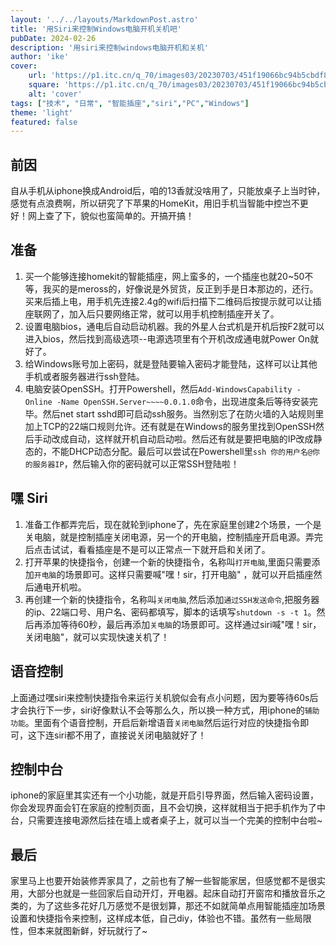 ```yaml
---
layout: '../../layouts/MarkdownPost.astro'
title: '用Siri来控制Windows电脑开机关机吧'
pubDate: 2024-02-26
description: '用siri来控制windows电脑开机和关机'
author: 'ike'
cover:
    url: 'https://p1.itc.cn/q_70/images03/20230703/451f19066bc94b5cbdf88f5380b2310f.jpeg'
    square: 'https://p1.itc.cn/q_70/images03/20230703/451f19066bc94b5cbdf88f5380b2310f.jpeg'
    alt: 'cover'
tags: ["技术", "日常", "智能插座","siri","PC","Windows"]
theme: 'light'
featured: false
---
```


## 前因
自从手机从iphone换成Android后，咱的13香就没啥用了，只能放桌子上当时钟，感觉有点浪费啊，所以研究了下苹果的HomeKit，用旧手机当智能中控岂不更好！网上查了下，貌似也蛮简单的。开搞开搞！

## 准备
1. 买一个能够连接homekit的智能插座，网上蛮多的，一个插座也就20~50不等，我买的是meross的，好像说是外贸货，反正到手是日本那边的，还行。买来后插上电，用手机先连接2.4g的wifi后扫描下二维码后按提示就可以让插座联网了，加入后只要网络正常，就可以用手机控制插座开关了。  
2. 设置电脑bios，通电后自动启动机器。我的外星人台式机是开机后按F2就可以进入bios，然后找到高级选项--电源选项里有个开机改成通电就Power On就好了。  
3. 给Windows账号加上密码，就是登陆要输入密码才能登陆，这样可以让其他手机或者服务器进行ssh登陆。  
4. 电脑安装OpenSSH。打开Powershell，然后``Add-WindowsCapability -Online -Name OpenSSH.Server~~~~0.0.1.0``命令，出现进度条后等待安装完毕。然后net start sshd即可启动ssh服务。当然别忘了在防火墙的入站规则里加上TCP的22端口规则允许。还有就是在Windows的服务里找到OpenSSH然后手动改成自动，这样就开机自动启动啦。然后还有就是要把电脑的IP改成静态的，不能DHCP动态分配。最后可以尝试在Powershell里``ssh 你的用户名@你的服务器IP``，然后输入你的密码就可以正常SSH登陆啦！  

## 嘿 Siri
1. 准备工作都弄完后，现在就轮到iphone了，先在家庭里创建2个场景，一个是关电脑，就是控制插座关闭电源，另一个的开电脑，控制插座开启电源。弄完后点击试试，看看插座是不是可以正常点一下就开启和关闭了。  
2. 打开苹果的快捷指令，创建一个新的快捷指令，名称叫``打开电脑``,里面只需要添加``开电脑``的场景即可。这样只需要喊"嘿！sir，打开电脑" ，就可以开启插座然后通电开机啦。  
3. 再创建一个新的快捷指令，名称叫``关闭电脑``,然后添加``通过SSH发送命令``,把服务器的ip、22端口号、用户名、密码都填写，脚本的话填写``shutdown -s -t 1``。然后再添加等待60秒，最后再添加``关电脑``的场景即可。这样通过siri喊"嘿！sir，关闭电脑"，就可以实现快速关机了！ 

## 语音控制
上面通过嘿siri来控制快捷指令来运行关机貌似会有点小问题，因为要等待60s后才会执行下一步，siri好像默认不会等那么久，所以换一种方式，用iphone的``辅助功能``。里面有个语音控制，开启后新增语音``关闭电脑``然后运行对应的快捷指令即可，这下连siri都不用了，直接说关闭电脑就好了！ 

## 控制中台
iphone的家庭里其实还有一个小功能，就是开启引导界面，然后输入密码设置，你会发现界面会钉在家庭的控制页面，且不会切换，这样就相当于把手机作为了中台，只需要连接电源然后挂在墙上或者桌子上，就可以当一个完美的控制中台啦~  

## 最后
家里马上也要开始装修弄家具了，之前也有了解一些智能家居，但感觉都不是很实用，大部分也就是一些回家后自动开灯，开电器。起床自动打开窗帘和播放音乐之类的，为了这些多花好几万感觉不是很划算，那还不如就简单点用智能插座加场景设置和快捷指令来控制，这样成本低，自己diy，体验也不错。虽然有一些局限性，但本来就图新鲜，好玩就行了~  